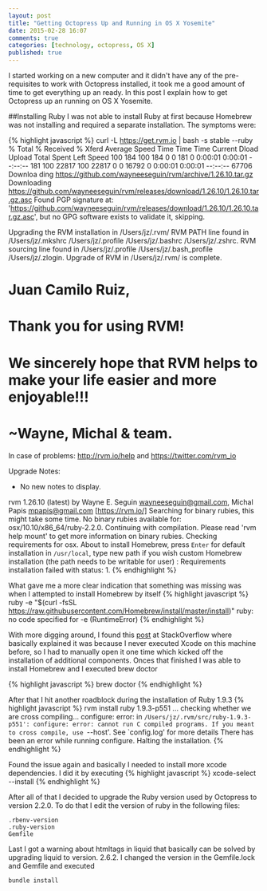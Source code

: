 ```yaml
---
layout: post
title: "Getting Octopress Up and Running in OS X Yosemite"
date: 2015-02-28 16:07
comments: true
categories: [technology, octopress, OS X]
published: true
---
```


I started working on a new computer and it didn't have any of the pre-requisites to work with Octopress installed, it took me a good amount of time to get everything up an ready. In this post I explain how to get Octopress up an running on OS X Yosemite.
<!--more-->

##Installing Ruby
I was not able to install Ruby at first because Homebrew was not installing and required a separate installation. The symptoms were:

{% highlight javascript %}
curl -L https://get.rvm.io | bash -s stable --ruby
  % Total    % Received % Xferd  Average Speed   Time    Time     Time  Current
                                 Dload  Upload   Total   Spent    Left  Speed
100   184  100   184    0     0    181      0  0:00:01  0:00:01 --:--:--   181
100 22817  100 22817    0     0  16792      0  0:00:01  0:00:01 --:--:-- 67706
Downloa ding https://github.com/wayneeseguin/rvm/archive/1.26.10.tar.gz
Downloading https://github.com/wayneeseguin/rvm/releases/download/1.26.10/1.26.10.tar.gz.asc
Found PGP signature at: 'https://github.com/wayneeseguin/rvm/releases/download/1.26.10/1.26.10.tar.gz.asc',
but no GPG software exists to validate it, skipping.

Upgrading the RVM installation in /Users/jz/.rvm/
    RVM PATH line found in /Users/jz/.mkshrc /Users/jz/.profile /Users/jz/.bashrc /Users/jz/.zshrc.
    RVM sourcing line found in /Users/jz/.profile /Users/jz/.bash_profile /Users/jz/.zlogin.
Upgrade of RVM in /Users/jz/.rvm/ is complete.

# Juan Camilo Ruiz,
#
#   Thank you for using RVM!
#   We sincerely hope that RVM helps to make your life easier and more enjoyable!!!
#
# ~Wayne, Michal & team.

In case of problems: http://rvm.io/help and https://twitter.com/rvm_io

Upgrade Notes:

  * No new notes to display.

rvm 1.26.10 (latest) by Wayne E. Seguin <wayneeseguin@gmail.com>, Michal Papis <mpapis@gmail.com> [https://rvm.io/]
Searching for binary rubies, this might take some time.
No binary rubies available for: osx/10.10/x86_64/ruby-2.2.0.
Continuing with compilation. Please read 'rvm help mount' to get more information on binary rubies.
Checking requirements for osx.
About to install Homebrew, press `Enter` for default installation in `/usr/local`,
type new path if you wish custom Homebrew installation (the path needs to be writable for user)
: Requirements installation failed with status: 1.
{% endhighlight %}

What gave me a more clear indication that something was missing was when I attempted to install Homebrew by itself
{% highlight javascript %}
ruby -e "$(curl -fsSL https://raw.githubusercontent.com/Homebrew/install/master/install)"
ruby: no code specified for -e (RuntimeError)
{% endhighlight %}

With more digging around, I found this [post](http://stackoverflow.com/questions/22776751/installing-rvm-requirements-installation-failed-with-status-1) at StackOverflow where basically explained it was because I never executed Xcode on this machine before, so I had to manually open it one time which kicked off the installation of additional components. Onces that finished I was able to install Homebrew and I executed brew doctor

{% highlight javascript %}
brew doctor
{% endhighlight %}

After that I hit another roadblock during the installation of Ruby 1.9.3
{% highlight javascript %}
rvm install ruby 1.9.3-p551
...
checking whether we are cross compiling... configure: error: in `/Users/jz/.rvm/src/ruby-1.9.3-p551':
configure: error: cannot run C compiled programs.
If you meant to cross compile, use `--host'.
See `config.log' for more details
There has been an error while running configure. Halting the installation.
{% endhighlight %}

Found the issue again and basically I needed to install more xcode dependencies. I did it by executing
{% highlight javascript %}
xcode-select --install
{% endhighlight %}

After all of that I decided to upgrade the Ruby version used by Octopress to version 2.2.0. To do that I edit the version of ruby in the following files:

	.rbenv-version
	.ruby-version
	Gemfile

Last I got a warning about htmltags in liquid that basically can be solved by upgrading liquid to version. 2.6.2. I changed the version in the Gemfile.lock and Gemfile and executed

	bundle install
